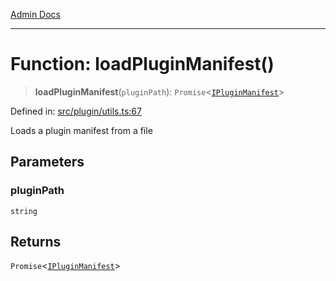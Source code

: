 [Admin Docs](/)

***

# Function: loadPluginManifest()

> **loadPluginManifest**(`pluginPath`): `Promise`\<[`IPluginManifest`](../../types/interfaces/IPluginManifest.md)\>

Defined in: [src/plugin/utils.ts:67](https://github.com/Sourya07/talawa-api/blob/4e4298c85a0d2c28affa824f2aab7ec32b5f3ac5/src/plugin/utils.ts#L67)

Loads a plugin manifest from a file

## Parameters

### pluginPath

`string`

## Returns

`Promise`\<[`IPluginManifest`](../../types/interfaces/IPluginManifest.md)\>

